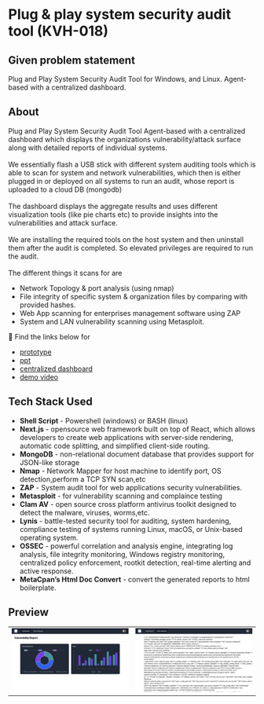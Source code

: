 # Plug & play system security audit tool (KVH-018)

## Given problem statement 
Plug and Play System Security Audit Tool for Windows, and Linux. Agent-based with a centralized dashboard.

## About

Plug and Play System Security Audit Tool Agent-based with a centralized dashboard which displays the organizations vulnerability/attack surface along with detailed reports of individual systems.
</br></br>
We essentially flash a USB stick with different system auditing tools which is able to scan for system and network vulnerabilities, which then is either plugged in or deployed on all systems to run an audit, whose report is uploaded to a cloud DB (mongodb)
</br></br>
The dashboard displays the aggregate results and uses different visualization tools (like pie charts etc) to provide insights into the vulnerabilities and attack surface.
</br></br>
We are  installing the required tools on the host system and then uninstall them after the audit is completed. So elevated privileges are required to run the audit.
</br></br>
The different things it scans for are
- Network Topology & port analysis (using nmap)
- File integrity of specific system & organization files by comparing with provided hashes.
- Web App scanning for enterprises management software using ZAP
- System and LAN vulnerability scanning using Metasploit.

🔗 Find the links below for 
- [prototype](https://github.com/Tense-Turtles/plug-and-play-security-audit/) 
- [ppt](https://docs.google.com/presentation/d/1M9kIHzl2oGw3RfJL4fgLBImlGZEQJziT/edit#slide=id.p5)
- [centralized dashboard](https://github.com/Tense-Turtles/plug-and-play-security-audit/)
- [demo video](https://github.com/Tense-Turtles/plug-and-play-security-audit/)

## Tech Stack Used
- **Shell Script** - Powershell (windows) or BASH (linux)
- **Next.js** - opensource web framework built on top of React, which allows developers to create web applications with server-side rendering, automatic code splitting, and simplified client-side routing.
- **MongoDB** - non-relational document database that provides support for JSON-like storage
- **Nmap** - Network Mapper for host machine to identify port, OS detection,perform a TCP SYN scan,etc
- **ZAP** - System audit tool for web applications security vulnerabilities.
- **Metasploit** - for vulnerability scanning and complaince testing 
- **Clam AV** - open source cross platform antivirus toolkit designed to detect the malware, viruses, worms,etc.
- **Lynis** - battle-tested security tool for  auditing, system hardening, compliance testing of systems running Linux, macOS, or Unix-based operating system.
- **OSSEC** - powerful correlation and analysis engine, integrating log analysis, file integrity monitoring, Windows registry monitoring, centralized policy enforcement, rootkit detection, real-time alerting and active response. 
- **MetaCpan’s Html Doc Convert**  - convert the generated reports to html boilerplate. 

## Preview
<table>
  <tr>
    <td><img src="https://github.com/Tense-Turtles/plug-and-play-security-audit/blob/main/dashboard.png"  ></td>
    <td><img src="https://github.com/Tense-Turtles/plug-and-play-security-audit/blob/main/report.png" ></td>
  </tr>
 </table>


<!--- ## ZAP --->
<!--- https://github.com/zaproxy/zaproxy/releases/download/v2.12.0/ZAP_2.12.0_Crossplatform.zip --->
<!--- download this and extract it into /ZAP at project root*/ --->
